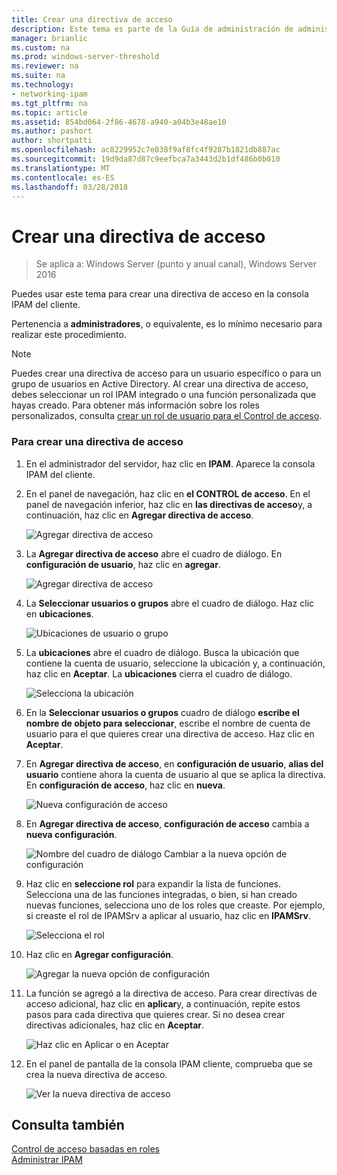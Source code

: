 ```yaml
---
title: Crear una directiva de acceso
description: Este tema es parte de la Guía de administración de administración de direcciones IP (IPAM) en Windows Server 2016.
manager: brianlic
ms.custom: na
ms.prod: windows-server-threshold
ms.reviewer: na
ms.suite: na
ms.technology:
- networking-ipam
ms.tgt_pltfrm: na
ms.topic: article
ms.assetid: 854bd064-2f86-4678-a940-a04b3e48ae10
ms.author: pashort
author: shortpatti
ms.openlocfilehash: ac8229952c7e038f9af8fc4f9287b1821db887ac
ms.sourcegitcommit: 19d9da87d87c9eefbca7a3443d2b1df486b0b010
ms.translationtype: MT
ms.contentlocale: es-ES
ms.lasthandoff: 03/28/2018
---
```

# <a name="create-an-access-policy"></a>Crear una directiva de acceso

>Se aplica a: Windows Server (punto y anual canal), Windows Server 2016

Puedes usar este tema para crear una directiva de acceso en la consola IPAM del cliente.  
  
Pertenencia a **administradores**, o equivalente, es lo mínimo necesario para realizar este procedimiento.  
  
> [!NOTE]  
> Puedes crear una directiva de acceso para un usuario específico o para un grupo de usuarios en Active Directory. Al crear una directiva de acceso, debes seleccionar un rol IPAM integrado o una función personalizada que hayas creado. Para obtener más información sobre los roles personalizados, consulta [crear un rol de usuario para el Control de acceso](../../technologies/ipam/Create-a-User-Role-for-Access-Control.md).  
  
### <a name="to-create-an-access-policy"></a>Para crear una directiva de acceso  
  
1.  En el administrador del servidor, haz clic en **IPAM**. Aparece la consola IPAM del cliente.  
  
2.  En el panel de navegación, haz clic en **el CONTROL de acceso**. En el panel de navegación inferior, haz clic en **las directivas de acceso**y, a continuación, haz clic en **Agregar directiva de acceso**.  
  
    ![Agregar directiva de acceso](../../media/Create-an-Access-Policy/ipam_CreateAP_01.jpg)  
  
3.  La **Agregar directiva de acceso** abre el cuadro de diálogo. En **configuración de usuario**, haz clic en **agregar**.  
  
    ![Agregar directiva de acceso](../../media/Create-an-Access-Policy/ipam_CreateAP_02.jpg)  
  
4.  La **Seleccionar usuarios o grupos** abre el cuadro de diálogo. Haz clic en **ubicaciones**.  
  
    ![Ubicaciones de usuario o grupo](../../media/Create-an-Access-Policy/ipam_CreateAP_03.jpg)  
  
5.  La **ubicaciones** abre el cuadro de diálogo. Busca la ubicación que contiene la cuenta de usuario, seleccione la ubicación y, a continuación, haz clic en **Aceptar**. La **ubicaciones** cierra el cuadro de diálogo.  
  
    ![Selecciona la ubicación](../../media/Create-an-Access-Policy/ipam_CreateAP_04.jpg)  
  
6.  En la **Seleccionar usuarios o grupos** cuadro de diálogo **escribe el nombre de objeto para seleccionar**, escribe el nombre de cuenta de usuario para el que quieres crear una directiva de acceso. Haz clic en **Aceptar**.  
  
7.  En **Agregar directiva de acceso**, en **configuración de usuario**, **alias del usuario** contiene ahora la cuenta de usuario al que se aplica la directiva. En **configuración de acceso**, haz clic en **nueva**.  
  
    ![Nueva configuración de acceso](../../media/Create-an-Access-Policy/ipam_CreateAP_05.jpg)  
  
8.  En **Agregar directiva de acceso**, **configuración de acceso** cambia a **nueva configuración**.  
  
    ![Nombre del cuadro de diálogo Cambiar a la nueva opción de configuración](../../media/Create-an-Access-Policy/ipam_CreateAP_06.jpg)  
  
9. Haz clic en **seleccione rol** para expandir la lista de funciones. Selecciona una de las funciones integradas, o bien, si han creado nuevas funciones, selecciona uno de los roles que creaste. Por ejemplo, si creaste el rol de IPAMSrv a aplicar al usuario, haz clic en **IPAMSrv**.  
  
    ![Selecciona el rol](../../media/Create-an-Access-Policy/ipam_CreateAP_07.jpg)  
  
10. Haz clic en **Agregar configuración**.  
  
    ![Agregar la nueva opción de configuración](../../media/Create-an-Access-Policy/ipam_CreateAP_08.jpg)  
  
11. La función se agregó a la directiva de acceso. Para crear directivas de acceso adicional, haz clic en **aplicar**y, a continuación, repite estos pasos para cada directiva que quieres crear. Si no desea crear directivas adicionales, haz clic en **Aceptar**.  
  
    ![Haz clic en Aplicar o en Aceptar](../../media/Create-an-Access-Policy/ipam_CreateAP_09.jpg)  
  
12. En el panel de pantalla de la consola IPAM cliente, comprueba que se crea la nueva directiva de acceso.  
  
    ![Ver la nueva directiva de acceso](../../media/Create-an-Access-Policy/ipam_CreateAP_09a.jpg)  
  
## <a name="see-also"></a>Consulta también  
[Control de acceso basadas en roles](Role-based-Access-Control.md)  
[Administrar IPAM](Manage-IPAM.md)  
  


